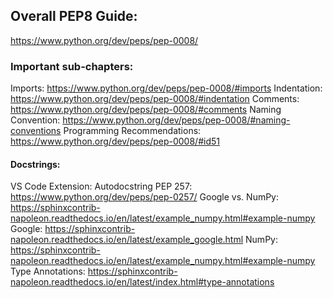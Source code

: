 ## Overall PEP8 Guide:
https://www.python.org/dev/peps/pep-0008/

### Important sub-chapters:
Imports: https://www.python.org/dev/peps/pep-0008/#imports
Indentation: https://www.python.org/dev/peps/pep-0008/#indentation
Comments: https://www.python.org/dev/peps/pep-0008/#comments
Naming Convention: https://www.python.org/dev/peps/pep-0008/#naming-conventions
Programming Recommendations: https://www.python.org/dev/peps/pep-0008/#id51

#### Docstrings:
VS Code Extension: Autodocstring
PEP 257: https://www.python.org/dev/peps/pep-0257/
Google vs. NumPy: https://sphinxcontrib-napoleon.readthedocs.io/en/latest/example_numpy.html#example-numpy
Google: https://sphinxcontrib-napoleon.readthedocs.io/en/latest/example_google.html
NumPy: https://sphinxcontrib-napoleon.readthedocs.io/en/latest/example_numpy.html#example-numpy
Type Annotations: https://sphinxcontrib-napoleon.readthedocs.io/en/latest/index.html#type-annotations
